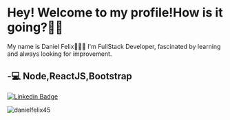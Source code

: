 # Hey! Welcome to my profile!How is it going?👋😊

My name is Daniel Felix🧑🇧🇷 
I'm FullStack Developer, fascinated by learning and always looking for improvement.

-💻 Node,ReactJS,Bootstrap
-

[![Linkedin Badge](https://img.shields.io/badge/-Daniel%20Felix-6633cc?style=flat-square&logo=Linkedin&logoColor=white&link=https://www.linkedin.com/in/daniel-felix-developer/)](https://www.linkedin.com/in/daniel-felix-developer/) 


<p><img align="left" src="https://github-readme-stats.vercel.app/api/top-langs?username=danielfelix45&show_icons=true&locale=en&layout=compact=true&theme=radical" alt="danielfelix45" /></p>



